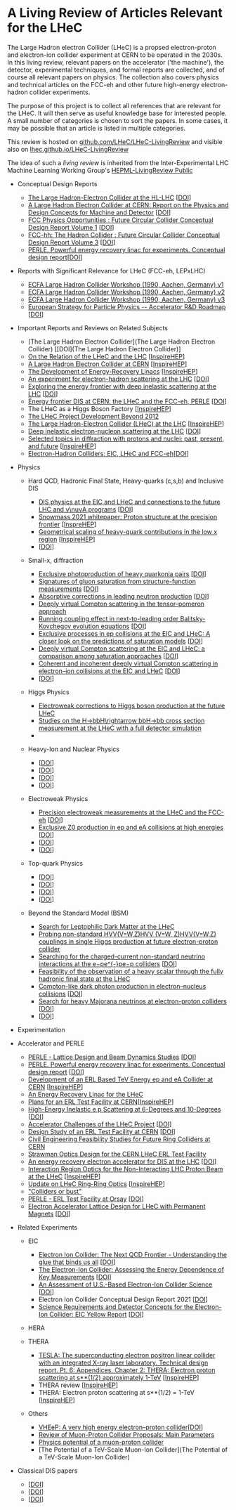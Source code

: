 #  **A Living Review of Articles Relevant for the LHeC**

The Large Hadron electron Collider (LHeC) is a propsed electron-proton and electron-ion collider experiment at CERN to be operated in the 2030s. In this living review, relevant papers on the accelerator ('the machine'), the detector, experimental techniques, and formal reports are collected, and of course all relevant papers on physics. The collection also covers physics and technical articles on the FCC-eh and other future high-energy electron-hadron collider experiments.

The purpose of this project is to collect all references that are relevant for the LHeC. It will then serve as useful knowledge base for interested people. A small number of categories is chosen to sort the papers. In some cases, it may be possible that an article is listed in multiple categories.

This review is hosted on [github.com/LHeC/LHeC-LivingReview](https://github.com/LHeC/LHeC-LivingReview) and visible also on [lhec.github.io/LHeC-LivingReview](https://lhec.github.io/LHeC-LivingReview)

The idea of such a *living review* is inherited from the Inter-Experimental LHC Machine Learning Working Group's [HEPML-LivingReview
Public](https://github.com/iml-wg/HEPML-LivingReview)

*  Conceptual Design Reports
    * [The Large Hadron-Electron Collider at the HL-LHC](https://arxiv.org/abs/2007.14491) [[DOI](https://doi.org/10.1088/1361-6471/abf3ba)]
    * [A Large Hadron Electron Collider at CERN: Report on the Physics and Design Concepts for Machine and Detector](https://arxiv.org/abs/1206.2913) [[DOI](https://doi.org/10.1088/0954-3899/39/7/075001)]
    * [FCC Physics Opportunities : Future Circular Collider Conceptual Design Report Volume 1](https://cds.cern.ch/record/2651294) [[DOI](https://doi.org/10.1140/epjc/s10052-019-6904-3)]
    * [FCC-hh: The Hadron Collider : Future Circular Collider Conceptual Design Report Volume 3](https://cds.cern.ch/record/2651300) [[DOI](http://dx.doi.org/10.1140/epjst/e2019-900087-0)]
    * [PERLE. Powerful energy recovery linac for experiments. Conceptual design report](https://arxiv.org/abs/1705.08783)[[DOI](https://doi.org/10.1088/1361-6471/aaa171)]
    
*   Reports with Significant Relevance for LHeC (FCC-eh, LEPxLHC)
    * [ECFA Large Hadron Collider Workshop (1990, Aachen, Germany) v1](http://cds.cern.ch/record/207890)
    * [ECFA Large Hadron Collider Workshop (1990, Aachen, Germany) v2](https://cds.cern.ch/record/215298)
    * [ECFA Large Hadron Collider Workshop (1990, Aachen, Germany) v3](https://cds.cern.ch/record/215299)
    * [European Strategy for Particle Physics -- Accelerator R&D Roadmap](https://arxiv.org/abs/2201.07895) [[DOI](https://doi.org/10.23731/CYRM-2022-001)]


*  Important Reports and Reviews on Related Subjects
    * [The Large Hadron Electron Collider](The Large Hadron Electron Collider) [[DOI](The Large Hadron Electron Collider)]
    * [On the Relation of the LHeC and the LHC](https://arxiv.org/abs/1211.5102) [[InspireHEP](https://inspirehep.net/literature/1203459)]
    * [A Large Hadron Electron Collider at CERN](https://arxiv.org/abs/1211.4831) [[InspireHEP](https://inspirehep.net/literature/1203309)]
    * [The Development of Energy-Recovery Linacs](https://arxiv.org/abs/2207.02095) [[InspireHEP](https://inspirehep.net/literature/2106268)]
    * [An experiment for electron-hadron scattering at the LHC](https://arxiv.org/abs/2201.02436) [[DOI](https://doi.org/10.1140/epjc/s10052-021-09967-z)]
    * [Exploring the energy frontier with deep inelastic scattering at the LHC](https://inspirehep.net/literature/1763593) [[DOI](https://doi.org/10.1088/1361-6471/ab4698)]
    * [Energy frontier DIS at CERN: the LHeC and the FCC-eh, PERLE](https://inspirehep.net/literature/1705571) [[DOI](https://doi.org/10.22323/1.316.0183)]
    * The LHeC as a Higgs Boson Factory [[InspireHEP](https://inspirehep.net/literature/1338636)]
    * [The LHeC Project Development Beyond 2012](https://inspirehep.net/literature/1124896)
    * [The Large Hadron-Electron Collider (LHeC) at the LHC](https://inspirehep.net/files/7862ed6a738e4b8d3e069d86242a57f7) [[InspireHEP](https://inspirehep.net/literature/1379316)]
    * [Deep inelastic electron-nucleon scattering at the LHC](https://arxiv.org/abs/hep-ex/0603016) [[DOI](https://doi.org/10.1088/1748-0221/1/10/P10001)]
    * [Selected topics in diffraction with protons and nuclei: past, present, and future](https://arxiv.org/abs/2203.12289) [[InspireHEP](https://inspirehep.net/literature/2057405)]
    * [Electron-Hadron Colliders: EIC, LHeC and FCC-eh](https://inspirehep.net/literature/2077424)[[DOI](https://doi.org/10.3389/fphy.2022.886473)]

*  Physics
    *  Hard QCD, Hadronic Final State, Heavy-quarks (c,s,b) and Inclusive DIS
        * [DIS physics at the EIC and LHeC and connections to the future LHC and ν\nuνA programs](https://arxiv.org/abs/2202.08286) [[DOI](https://doi.org/10.21468/SciPostPhysProc.8.155)]
        * [Snowmass 2021 whitepaper: Proton structure at the precision frontier](https://arxiv.org/abs/2203.13923) [[InspreHEP](https://inspirehep.net/literature/2059340)]
        * [Geometrical scaling of heavy-quark contributions in the low x region](https://arxiv.org/abs/2204.07981) [[InspireHEP](https://inspirehep.net/literature/2068368)]
        * []() [[DOI]()]
    
    *  Small-x, diffraction
        * [Exclusive photoproduction of heavy quarkonia pairs](https://arxiv.org/abs/2202.03288) [[DOI](https://doi.org/10.1103/PhysRevD.105.076022)]
        * [Signatures of gluon saturation from structure-function measurements](https://arxiv.org/abs/2203.05846) [[DOI](https://doi.org/10.1103/PhysRevD.105.114017)]
        * [Absorptive corrections in leading neutron production](https://inspirehep.net/literature/2145689) [[DOI](https://doi.org/10.22323/1.408.0053)]
        * [Deeply virtual Compton scattering in the tensor-pomeron approach](https://arxiv.org/abs/2208.12693) 
        * [Running coupling effect in next-to-leading order Balitsky-Kovchegov evolution equations](https://inspirehep.net/literature/2075104) [[DOI](https://doi.org/10.1088/1674-1137/ac4ee9)]
        * [Exclusive processes in ep collisions at the EIC and LHeC: A closer look on the predictions of saturation models](https://arxiv.org/abs/2201.10499) [[DOI](https://doi.org/10.1103/PhysRevD.105.014033)]
        * [Deeply virtual Compton scattering at the EIC and LHeC: a comparison among saturation approaches](https://inspirehep.net/literature/2027507) [[DOI](https://doi.org/10.1140/epjc/s10052-022-10059-9)]
        * [Coherent and incoherent deeply virtual Compton scattering in electron–ion collisions at the EIC and LHeC](https://inspirehep.net/literature/2028074) [[DOI](https://doi.org/10.1140/epja/s10050-022-00664-3)]
        * []() [[DOI]()]

    *  Higgs Physics
        * [Electroweak corrections to Higgs boson production at the future LHeC](https://arxiv.org/abs/2207.14515) 
        * [Studies on the H→bbH\rightarrow bbH→bb cross section measurement at the LHeC with a full detector simulation](https://arxiv.org/abs/2201.04037)
        * 
       
    *  Heavy-Ion and Nuclear Physics
        * []() [[DOI]()]
        * []() [[DOI]()]
        * []() [[DOI]()]
        * []() [[DOI]()]
    
    *  Electroweak Physics
        * [Precision electroweak measurements at the LHeC and the FCC-eh](https://arxiv.org/abs/2203.06237) [[DOI](https://doi.org/10.22323/1.398.0485)]
        * [Exclusive Z0 production in ep and eA collisions at high energies](https://arxiv.org/abs/2204.10350) [[DOI](https://doi.org/10.1103/PhysRevD.106.014002)]
        * []() [[DOI]()]
        * []() [[DOI]()]

    *  Top-quark Physics
        * []() [[DOI]()]
        * []() [[DOI]()]
        * []() [[DOI]()]
        * []() [[DOI]()]

    *  Beyond the Standard Model (BSM)
        * [Search for Leptophilic Dark Matter at the LHeC](https://arxiv.org/abs/2207.01656) 
        * [Probing non-standard HVV(V=W,Z)HVV (V=W, Z)HVV(V=W,Z) couplings in single Higgs production at future electron-proton collider](https://arxiv.org/abs/2207.03862) 
        * [Searching for the charged-current non-standard neutrino interactions at the e−pe^{-}pe−p colliders](https://arxiv.org/abs/2207.06573) [[DOI](https://doi.org/10.1016/j.nuclphysb.2022.115894)]
        * [Feasibility of the observation of a heavy scalar through the fully hadronic final state at the LHeC](https://arxiv.org/abs/2208.14767)
        * [Compton-like dark photon production in electron–nucleus collisions](https://inspirehep.net/literature/2024553) [[DOI](https://doi.org/10.1088/1361-6471/ac3dcc)]
        * [Search for heavy Majorana neutrinos at electron-proton colliders](https://arxiv.org/abs/2201.12997) [[DOI](https://doi.org/10.1103/PhysRevD.106.015006)]
        * []() [[DOI]()]

*   Experimentation


*  Accelerator and PERLE
    *  [PERLE - Lattice Design and Beam Dynamics Studies](https://inspirehep.net/literature/1690024) [[DOI](https://doi.org/10.18429/JACoW-IPAC2018-THPMK105)]
    *  [PERLE. Powerful energy recovery linac for experiments. Conceptual design report](https://arxiv.org/abs/1705.08783) [[DOI](https://doi.org/10.1088/1361-6471/aaa171)]
    *  [Development of an ERL Based TeV Energy ep and eA Collider at CERN](http://cds.cern.ch/record/2153752) [[InspireHEP](https://inspirehep.net/literature/1436542)]
    *  [An Energy Recovery Linac for the LHeC](https://arxiv.org/abs/2206.07678)
    *  [Plans for an ERL Test Facility at CERN](http://cds.cern.ch/record/2025957)[[InspireHEP](https://inspirehep.net/literature/1363550)]
    *  [High-Energy Inelastic e p Scattering at 6-Degrees and 10-Degrees](https://inspirehep.net/literature/54874) [[DOI](https://doi.org/10.1103/PhysRevLett.23.930)]
    *  [Accelerator Challenges of the LHeC Project](https://inspirehep.net/literature/1937698) [[DOI](https://doi.org/10.18429/JACoW-IPAC2021-WEPAB001)]
    *  [Design Study of an ERL Test Facility at CERN](https://inspirehep.net/literature/1314165) [[DOI](https://doi.org/10.18429/JACoW-IPAC2014-TUOBA02)]
    *  [Civil Engineering Feasibility Studies for Future Ring Colliders at CERN](https://inspirehep.net/literature/1336982)
    *  [Strawman Optics Design for the CERN LHeC ERL Test Facility](https://inspirehep.net/literature/1337159)
    *  [An energy recovery electron accelerator for DIS at the LHC](https://inspirehep.net/literature/1290849) [[DOI](https://doi.org/10.22323/1.180.0555)]
    *  [Interaction Region Optics for the Non-Interacting LHC Proton Beam at the LHeC](https://accelconf.web.cern.ch/IPAC2012/papers/TUPPC038.PDF) [[InspireHEP](https://inspirehep.net/literature/1125123)]
    *  [Update on LHeC Ring-Ring Optics](https://accelconf.web.cern.ch/IPAC2012/papers/TUPPC037.PDF) [[InspireHEP](https://inspirehep.net/literature/1125124)]
    *  ["Colliders or bust"](https://arxiv.org/abs/2204.11807)
    *  [PERLE - ERL Test Facility at Orsay](https://inspirehep.net/literature/2135265) [[DOI](https://doi.org/10.21468/SciPostPhysProc.8.013)]
    *  [Electron Accelerator Lattice Design for LHeC with Permanent Magnets](https://inspirehep.net/literature/2137886) [[DOI](https://doi.org/10.18429/JACoW-IPAC2022-WEOXGD2)]
    

*  Related Experiments
    *  EIC
        * [Electron Ion Collider: The Next QCD Frontier - Understanding the glue that binds us all](https://arxiv.org/abs/1212.1701) [[DOI](https://doi.org/10.1140/epja/i2016-16268-9)]
        * [The Electron-Ion Collider: Assessing the Energy Dependence of Key Measurements](https://arxiv.org/abs/1708.01527) [[DOI](https://doi.org/10.1088/1361-6633/aaf216)]
       * [An Assessment of U.S.-Based Electron-Ion Collider Science](https://nap.nationalacademies.org/catalog/25171/an-assessment-of-us-based-electron-ion-collider-science) [[DOI](https://doi.org/10.17226/25171)]
       * Electron Ion Collider Conceptual Design Report 2021 [[DOI](https://doi.org/10.2172/1765663)]
       * [Science Requirements and Detector Concepts for the Electron-Ion Collider: EIC Yellow Report](https://arxiv.org/abs/2103.05419) [[DOI](https://doi.org/10.1016/j.nuclphysa.2022.122447)]
       
    *  HERA
    
    *  THERA
        * [TESLA: The superconducting electron positron linear collider with an integrated X-ray laser laboratory. Technical design report. Pt. 6: Appendices. Chapter 2: THERA: Electron proton scattering at s**(1/2) approximately 1-TeV](https://inspirehep.net/files/5ab7e09d62ec54756d57b786a3c95701) [[InspireHEP](https://inspirehep.net/literature/554667)]
        * THERA review [[InspireHEP](https://inspirehep.net/literature/559377)]
        * THERA: Electron proton scattering at s**(1/2) = 1-TeV [[InspireHEP](https://inspirehep.net/literature/542860)]
    
    *  Others
        * [VHEeP: A very high energy electron–proton collider](https://arxiv.org/abs/1606.00783)[[DOI](https://doi.org/10.1140/epjc/s10052-016-4316-1)]
        * [Review of Muon-Proton Collider Proposals: Main Parameters](https://arxiv.org/abs/2206.00037)
        * [Physics potential of a muon-proton collider](https://arxiv.org/abs/2101.10476)
        * [The Potential of a TeV-Scale Muon-Ion Collider](The Potential of a TeV-Scale Muon-Ion Collider)

*  Classical DIS papers
    * []() [[DOI]()]
    * []() [[DOI]()]
    * []() [[DOI]()]

